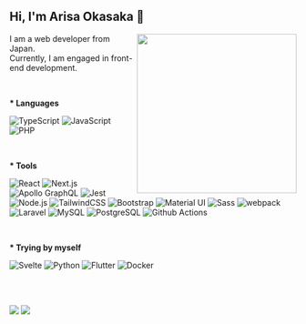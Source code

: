 ## Hi, I'm Arisa Okasaka 💫

<!--
**arisaokasaka/arisaokasaka** is a ✨ _special_ ✨ repository because its `README.md` (this file) appears on your GitHub profile.

Here are some ideas to get you started:

- 🔭 I’m currently working on ...
- 🌱 I’m currently learning ...
- 👯 I’m looking to collaborate on ...
- 🤔 I’m looking for help with ...
- 💬 Ask me about ...
- 📫 How to reach me: ...
- 😄 Pronouns: ...
- ⚡ Fun fact: ...
🔭🐠🐬🐋🐳🐾🦔☘️🍀💐🌷🌹🌸🌼🌻✨💫🥐🥐🥯🍞🥖🎸🎺🎷🥁🎈📚📌📍
language badges: https://github.com/alexandresanlim/Badges4-README.md-Profile

-->

<p>
  <img align="right" width="280px" src="https://user-images.githubusercontent.com/68284764/134769786-684cf04e-7006-4356-b3db-2cb1b703ea72.png" />
</p>


I am a web developer from Japan.<br />
Currently, I am engaged in front-end development.


<br />

<strong>* Languages</strong>
<p>
<img alt="TypeScript" src="https://img.shields.io/badge/TypeScript-007ACC?style=for-the-badge&logo=typescript&logoColor=white" />
<img alt="JavaScript" src="https://img.shields.io/badge/JavaScript-323330?style=for-the-badge&logo=javascript&logoColor=F7DF1E" />
<img alt="PHP" src="https://img.shields.io/badge/PHP-777BB4?style=for-the-badge&logo=php&logoColor=white" />
</p>

<br />

<strong>* Tools</strong>
<p> 
<img alt="React" src="https://img.shields.io/badge/React-20232A?style=for-the-badge&logo=react&logoColor=61DAFB" />
<img alt="Next.js" src="https://img.shields.io/badge/next.js-000000?style=for-the-badge&logo=nextdotjs&logoColor=white" />
<img alt="Apollo GraphQL" src="https://img.shields.io/badge/Apollo%20GraphQL-311C87?&style=for-the-badge&logo=Apollo%20GraphQL&logoColor=white" />
<img alt="Jest" src="https://img.shields.io/badge/Jest-C21325?style=for-the-badge&logo=jest&logoColor=white" />
<img alt="Node.js" src="https://img.shields.io/badge/Node.js-339933?style=for-the-badge&logo=nodedotjs&logoColor=white" />
<img alt="TailwindCSS" src="https://img.shields.io/badge/Tailwind_CSS-38B2AC?style=for-the-badge&logo=tailwind-css&logoColor=white" />
<img alt="Bootstrap" src="https://img.shields.io/badge/Bootstrap-563D7C?style=for-the-badge&logo=bootstrap&logoColor=white" />
<img alt="Material UI" src="https://img.shields.io/badge/Material--UI-0081CB?style=for-the-badge&logo=material-ui&logoColor=white" />
<img alt="Sass" src="https://img.shields.io/badge/Sass-CC6699?style=for-the-badge&logo=sass&logoColor=white" />
<img alt="webpack" src="https://img.shields.io/badge/Webpack-8DD6F9?style=for-the-badge&logo=Webpack&logoColor=white" />
<img alt="Laravel" src="https://img.shields.io/badge/Laravel-FF2D20?style=for-the-badge&logo=laravel&logoColor=white" />
<img alt="MySQL" src="https://img.shields.io/badge/MySQL-00000F?style=for-the-badge&logo=mysql&logoColor=white" />
<img alt="PostgreSQL" src="https://img.shields.io/badge/PostgreSQL-316192?style=for-the-badge&logo=postgresql&logoColor=white" />
<img alt="Github Actions" src="https://img.shields.io/badge/GitHub_Actions-2088FF?style=for-the-badge&logo=github-actions&logoColor=white" />
</p>

<br />

<strong>* Trying by myself</strong>
<p>
<img alt="Svelte" src="https://img.shields.io/badge/Svelte-4A4A55?style=for-the-badge&logo=svelte&logoColor=FF3E00" />
<img alt="Python" src="https://img.shields.io/badge/Python-3776AB?style=for-the-badge&logo=python&logoColor=white" />
<img alt="Flutter" src="https://img.shields.io/badge/Flutter-02569B?style=for-the-badge&logo=flutter&logoColor=white" />
<img alt="Docker" src="https://img.shields.io/badge/Docker-2CA5E0?style=for-the-badge&logo=docker&logoColor=white" />
</p>


<br />
<br />

<p>
  <img src="https://github-readme-stats.vercel.app/api/top-langs/?username=arisaokasaka&hide=css,html,Shell,Dockerfile,blade&theme=tokyonight" />
  <img src="https://github-readme-stats.vercel.app/api?username=arisaokasaka&theme=tokyonight&show_icons=true&icon_color=36B0A3&line_height=40&count_private=truer &disable_animations=true" />
</p>
